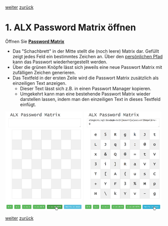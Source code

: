 <a class="nav-button pull-right" href="../PasswordMatrix_3">weiter</a>
<a class="nav-button pull-left" href="../PasswordMatrix_1">zurück</a>
<br>

# 1. ALX Password Matrix öffnen

Öffnen Sie <a target="_blank" class="button" href="../../../PasswordMatrix.htm"><b>Password Matrix</b></a>

- Das "Schachbrett" in der Mitte stellt die (noch leere) Matrix dar. Gefüllt zeigt jedes Feld ein bestimmtes Zeichen an. Über den [persönlichen Pfad](PasswordMatrix_3.md) kann das Passwort wiederhergestellt werden.
- Über die grünen Knöpfe lässt sich jeweils eine neue Passwort Matrix mit zufälligen Zeichen generieren.
- Das Textfeld in der ersten Zeile wird die Passwort Matrix zusätzlich als einzeiligen Text anzeigen.
    - Dieser Text lässt sich z.B. in einen Passwort Manager kopieren.
    - Umgekehrt kann man eine bestehende Passwort Matrix wieder darstellen lassen, indem man den einzeiligen Text in dieses Textfeld einfügt.

<img class="shadow-nomargin" src="../../../images/passwordMatrix02.png" width="49%">
<img class="shadow-nomargin" src="../../../images/passwordMatrix03.png" width="49%">

<a class="nav-button pull-right" href="../PasswordMatrix_3">weiter</a>
<a class="nav-button pull-left" href="../PasswordMatrix_1">zurück</a>
<br>
